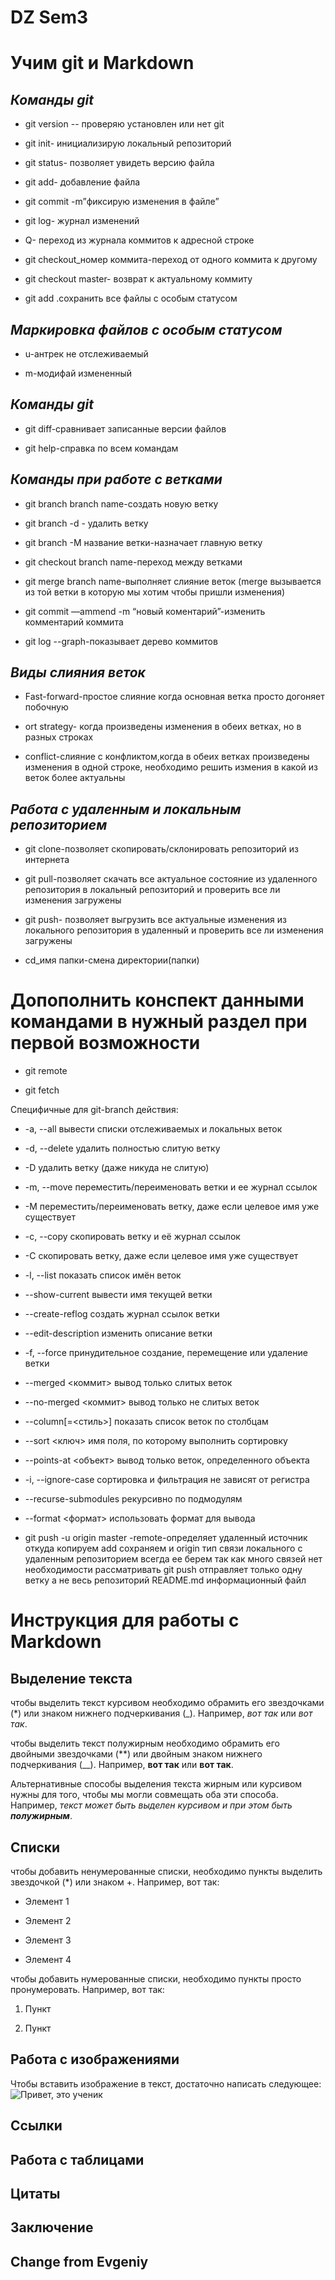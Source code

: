 # DZ Sem3

# **Учим git и Markdown**

## *Команды git*

* git version -- проверяю установлен или нет git

* git init- инициализирую локальный репозиторий

* git status- позволяет увидеть версию файла

* git add- добавление файла

* git commit -m”фиксирую изменения в файле”

* git log- журнал изменений

* Q- переход из журнала коммитов к адресной строке

* git checkout_номер коммита-переход от одного коммита к другому

* git checkout master- возврат к актуальному коммиту

* git add .сохранить все файлы с особым статусом

## *Маркировка файлов с особым статусом*

* u-антрек не отслеживаемый

* m-модифай измененный

## *Команды git*

* git diff-сравнивает записанные версии файлов

* git help-справка по всем командам

## *Команды при работе с ветками*

* git branch branch name-создать новую ветку

* git branch -d - удалить ветку

* git branch -M название ветки-назначает главную ветку

* git checkout branch name-переход между ветками

* git merge branch name-выполняет слияние веток (merge вызывается из той ветки в которую мы хотим чтобы пришли изменения)

* git commit —ammend -m “новый коментарий”-изменить комментарий коммита

* git log --graph-показывает дерево коммитов 

## *Виды слияния веток*

* Fast-forward-простое слияние когда основная ветка просто догоняет побочную

* ort strategy- когда произведены изменения в обеих ветках, но в разных строках

* conflict-слияние с конфликтом,когда в обеих ветках произведены изменения в одной строке, необходимо решить измения в какой из веток более актуальны

## *Работа с удаленным и локальным репозиторием*

* git clone-позволяет скопировать/склонировать репозиторий из интернета

* git pull-позволяет скачать все актуальное состояние из удаленного репозитория в локальный репозиторий и проверить все ли изменения загружены

* git push- позволяет выгрузить все актуальные изменения из локального репозитория в удаленный и проверить все ли изменения загружены

* cd_имя папки-смена директории(папки)

# Допополнить конспект данными командами в нужный раздел при первой возможности

* git remote

* git fetch

Специфичные для git-branch действия:

* -a, --all             вывести списки отслеживаемых и локальных веток

* -d, --delete          удалить полностью слитую ветку

* -D                    удалить ветку (даже никуда не слитую)

* -m, --move            переместить/переименовать ветки и ее журнал ссылок

* -M                    переместить/переименовать ветку, даже если целевое имя уже существует
* -c, --copy            скопировать ветку и её журнал ссылок

* -C                    скопировать ветку, даже если целевое имя уже существует

* -l, --list            показать список имён веток

* --show-current        вывести имя текущей ветки

* --create-reflog       создать журнал ссылок ветки

* --edit-description    изменить описание ветки

* -f, --force           принудительное создание, перемещение или удаление ветки

* --merged <коммит>     вывод только слитых веток

* --no-merged <коммит>  вывод только не слитых веток

* --column[=<стиль>]    показать список веток по столбцам

* --sort <ключ>         имя поля, по которому выполнить сортировку

* --points-at <объект>  вывод только веток, определенного объекта

* -i, --ignore-case     сортировка и фильтрация не зависят от регистра
* --recurse-submodules  рекурсивно по подмодулям

* --format <формат>     использовать формат для вывода

* git push -u origin master    -remote-определяет удаленный источник откуда копируем add сохраняем и origin тип связи локального с удаленным репозиторием всегда ее берем так как много связей нет необходимости рассматривать 
git push отправляет только одну ветку а не весь репозиторий
README.md информационный файл

# Инструкция для работы с Markdown

## Выделение текста

чтобы выделить текст курсивом необходимо обрамить его звездочками (*) или знаком нижнего подчеркивания (_). Например, *вот так* или _вот так_.

чтобы выделить текст полужирным необходимо обрамить его двойными звездочками (**) или двойным знаком нижнего подчеркивания (__). Например, **вот так** или __вот так__.

Альтернативные способы выделения текста жирным или курсивом нужны для того, чтобы мы могли совмещать оба эти способа. Например, _текст может быть выделен курсивом и при этом быть **полужирным**_.

## Списки

чтобы добавить ненумерованные списки, необходимо пункты выделить звездочкой (*) или знаком +.
Например, вот так:

* Элемент 1

* Элемент 2

* Элемент 3

+ Элемент 4

чтобы добавить нумерованные списки, необходимо пункты просто пронумеровать.
Например, вот так:

1. Пункт

2. Пункт

## Работа с изображениями

Чтобы вставить изображение в текст, достаточно написать следующее:![Привет, это ученик](Ученик.png)

## Ссылки

## Работа с таблицами

## Цитаты

## Заключение

## Change from Evgeniy